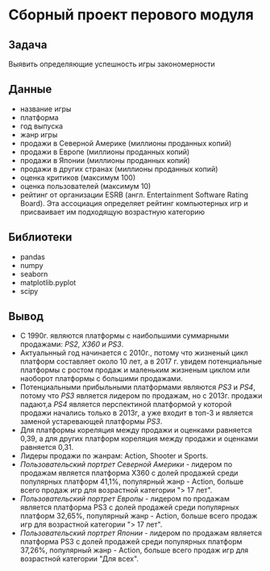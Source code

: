 # Сборный проект перового модуля

## Задача

Выявить определяющие успешность игры закономерности

## Данные

- название игры
- платформа
- год выпуска
- жанр игры
- продажи в Северной Америке (миллионы проданных копий)
- продажи в Европе (миллионы проданных копий)
- продажи в Японии (миллионы проданных копий)
- продажи в других странах (миллионы проданных копий)
- оценка критиков (максимум 100)
- оценка пользователей (максимум 10)
- рейтинг от организации ESRB (англ. Entertainment Software Rating Board). Эта ассоциация определяет рейтинг компьютерных игр и присваивает им подходящую возрастную категорию

## Библиотеки

- pandas
- numpy
- seaborn
- matplotlib.pyplot
- scipy

## Вывод

- С 1990г. являются платформы с наибольшими суммарными продажами: *PS2, X360 и PS3*.
- Актуальнный год начинается с 2010г., потому что жизненый цикл платформ составляет около 10 лет, а в 2017 г. увидем потенциальные платформы с ростом продаж и маленьким жизненым циклом или наоборот платформы с большими продажами.
- Потенциальными прибыльными платформами являются *PS3* и *PS4*, потому что *PS3* является лидером по продажам, но с 2013г. продажи падают,а *PS4* является перспектиной платформой у которой продажи начались только в 2013г, а уже входит в топ-3 и является заменой устаревающей платформы *PS3*.
- Для платформы кореляция между продажи и оценками равняется 0,39, а для других платформ кореляция между продажи и оценками равняется 0,31.
- Лидеры продажи по жанрам: Action, Shooter и Sports.
- *Пользовательский портрет Северной Америки* - лидером по продажам является платформа X360 с долей продажей среди популярных платформ 41,1%, популярный жанр - Action, больше всего продаж игр для возрастной категории "> 17 лет". 
- *Пользовательский портрет Европы* - лидером по продажам является платформа PS3 с долей продажей среди популярных платформ 32,65%, популярный жанр - Action, больше всего продаж игр для возрастной категории "> 17 лет".
- *Пользовательский портрет Японии* - лидером по продажам является платформа PS3 с долей продажей среди популярных платформ 37,26%, популярный жанр - Action, больше всего продаж игр для возрастной категории "Для всех". 